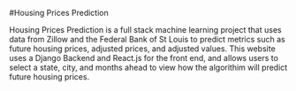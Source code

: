 #Housing Prices Prediction

Housing Prices Prediction is a full stack machine learning project that uses data from Zillow and the Federal Bank of St Louis to predict 
metrics such as future housing prices, adjusted prices, and adjusted values. This website uses a Django Backend and React.js for the front end,
and allows users to select a state, city, and months ahead to view how the algorithim will predict future housing prices. 
